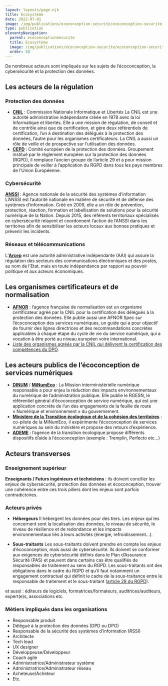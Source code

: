 ```yaml
---
layout: layouts/page.njk
title: Ecosystème
date: 2022-07-01
image: /img/publications/ecoconception-securite/ecoconception-securite.webp
type: publication
eleventyNavigation:
  parent: ecoconceptionSecurite
  title: Ecosystème
  image: /img/publications/ecoconception-securite/ecoconception-securite.webp
  order: 50
---
```


De nombreux acteurs sont impliqués sur les sujets de l’écoconception, la cybersécurité et la protection des données.

## Les acteurs de la régulation

### Protection des données

- **[CNIL](https://www.cnil.fr/)** : Commission Nationale Informatique et Libertés
La CNIL est une autorité administrative indépendante créée en 1978 avec la loi Informatique et libertés. Elle a une mission de régulation, de conseil et de contrôle ainsi que de certification, et gère deux référentiels de certification, l’un à destination des délégués à la protection des données, l’autre pour les organismes certificateurs. La CNIL a aussi un rôle de veille et de prospective sur l’utilisation des données.
- **[CEPD](https://edpb.europa.eu/edpb_fr)** : Comité européen de la protection des données. Groupement institué par le règlement européen sur la protection des données (RGPD), il remplace l’ancien groupe de l’article 29 et a pour mission principale de veiller à l’application du RGPD dans tous les pays membres de l’Union Européenne.

### Cybersécurité

**[ANSSI](https://www.ssi.gouv.fr/)** : Agence nationale de la sécurité des systèmes d’information
L’ANSSI est l’autorité nationale en matière de sécurité et de défense des systèmes d’information. Créé en 2009, elle a un rôle de prévention, protection, réaction, formation et labellisation de solutions pour la sécurité numérique de la Nation. Depuis 2015, des référents territoriaux spécialisés en cybersécurité relayent et coordonnent l’action de l’ANSSI dans les territoires afin de sensibiliser les acteurs locaux aux bonnes pratiques et prévenir les incidents.

### Réseaux et télécommunications

L’**[Arcep](https://www.arcep.fr/)** est une autorité administrative indépendante (AAI) qui assure la régulation des secteurs des communications électroniques et des postes, au nom de l’Etat, mais en toute indépendance par rapport au pouvoir politique et aux acteurs économiques.

## Les organismes certificateurs et de normalisation

* **[AFNOR](https://www.afnor.org/)** : l’agence française de normalisation est un organisme certificateur agréé par la CNIL pour la certification des délégués à la protection des données. Elle publie aussi une AFNOR Spec sur l’écoconception des services numériques, un guide qui a pour objectif de fournir des lignes directrices et des recommandations concrètes applicables à chaque étape du cycle de vie du service numérique, qui a vocation à être porté au niveau européen voire international.
* [Liste des organismes agréés par la CNIL qui délivrent la certification des compétences du DPO](https://www.cnil.fr/fr/organisme-agrees).

## Les acteurs publics de l’écoconception de services numériques

- **[DINUM](https://www.numerique.gouv.fr/)** / **[MiNumEco](/)** : La Mission interministérielle numérique responsable a pour enjeu la  réduction des impacts environnementaux du numérique de l’administration publique. Elle publie le RGESN, le référentiel général d’écoconception de service numérique, qui est une application concrète de l’un des engagements de la feuille de route « Numérique et environnement » du gouvernement.
- **[Ministère de la Transition écologique et de la cohésion des territoires](https://www.ecologie.gouv.fr/)** : co-pilote de la MiNumEco, il expérimente l’écoconception de services numériques au sein du ministère et propose des retours d’expérience.
- **[ADEME](https://www.ademe.fr/)** : l’agence de la transition écologique propose différents dispositifs d’aide à l’écoconception (exemple : Tremplin, Perfecto etc…)

## Acteurs transverses

### Enseignement supérieur

**Enseignants / Futurs ingénieurs et techniciens** : ils doivent concilier les enjeux de cybersécurité, protection des données et écoconception, trouver une cohérence entre ces trois piliers dont les enjeux sont parfois contradictoires.

### Acteurs privés

- **Hébergeurs**
Il hébergent les données pour des tiers. Les enjeux qui les concernent sont la localisation des données, le niveau de sécurité, le niveau de résilience et de redondance et les impacts environnementaux liés à leurs activités (énergie, refroidissement…).

- **Sous-traitants**
Les sous-traitants doivent prendre en compte les enjeux d’écoconception, mais aussi de cybersécurité. Ils doivent se conformer aux exigences de cybersécurité définis dans le Plan d’Assurance Sécurité (PAS) et peuvent dans certains cas être qualifiés de responsables de traitement au sens du RGPD. Les sous-traitants ont des obligations dans le cadre du RGPD et qu’il faut notamment un engagement contractuel qui définit le cadre de la sous-traitance entre le responsable de traitement et le sous-traitant ([article 28 du RGPD](https://www.cnil.fr/fr/reglement-europeen-protection-donnees/chapitre4#Article28)).

et aussi : éditeurs de logiciels, formatrices/formateurs, auditrices/auditeurs, expert(e)s, associations etc.

### Métiers impliqués dans les organisations

- Responsable produit
- Délégué à la protection des données (DPD ou DPO)
- Responsable de la sécurité des systèmes d’information (RSSI)
- Architecte
- Tech lead
- UX designer
- Développeuse/Développeur
- Coach agile
- Administratrice/Administrateur système
- Administratrice/Administrateur réseau
- Acheteuse/Acheteur
- Etc.
